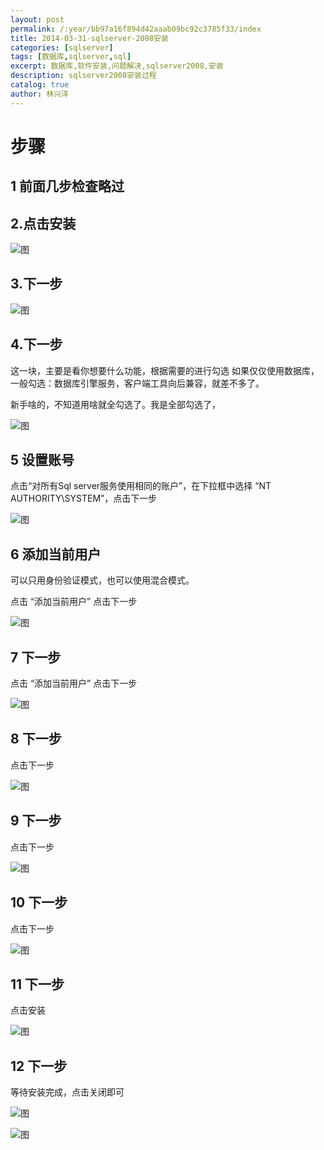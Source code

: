 ```yaml
---
layout: post
permalink: /:year/bb97a16f894d42aaab09bc92c3785f33/index
title: 2014-03-31-sqlserver-2008安装
categories: [sqlserver]
tags: [数据库,sqlserver,sql]
excerpt: 数据库,软件安装,问题解决,sqlserver2008,安装
description: sqlserver2008安装过程
catalog: true
author: 林兴洋
---
```


# 步骤

## 1 前面几步检查略过

## 2.点击安装

![图](https://gitee.com/linxingyang/at-2020-10-02-image/raw/master/image/S-sqlserver/image/2014-03-31/01.png)

## 3.下一步

![图](https://gitee.com/linxingyang/at-2020-10-02-image/raw/master/image/S-sqlserver/image/2014-03-31/02.png)

## 4.下一步

这一块，主要是看你想要什么功能，根据需要的进行勾选
如果仅仅使用数据库，一般勾选：数据库引擎服务，客户端工具向后兼容，就差不多了。

新手啥的，不知道用啥就全勾选了。我是全部勾选了，

![图](https://gitee.com/linxingyang/at-2020-10-02-image/raw/master/image/S-sqlserver/image/2014-03-31/03.png)

## 5 设置账号

点击“对所有Sql server服务使用相同的账户”，在下拉框中选择  “NT AUTHORITY\SYSTEM”，点击下一步

![图](https://gitee.com/linxingyang/at-2020-10-02-image/raw/master/image/S-sqlserver/image/2014-03-31/04.png)

## 6 添加当前用户

可以只用身份验证模式，也可以使用混合模式。

点击 “添加当前用户”  点击下一步

![图](https://gitee.com/linxingyang/at-2020-10-02-image/raw/master/image/S-sqlserver/image/2014-03-31/05.png)

## 7 下一步

点击 “添加当前用户”  点击下一步

![图](https://gitee.com/linxingyang/at-2020-10-02-image/raw/master/image/S-sqlserver/image/2014-03-31/06.png)

## 8 下一步

点击下一步

![图](https://gitee.com/linxingyang/at-2020-10-02-image/raw/master/image/S-sqlserver/image/2014-03-31/07.png)

## 9 下一步

点击下一步

![图](https://gitee.com/linxingyang/at-2020-10-02-image/raw/master/image/S-sqlserver/image/2014-03-31/08.png)

## 10 下一步

点击下一步

![图](https://gitee.com/linxingyang/at-2020-10-02-image/raw/master/image/S-sqlserver/image/2014-03-31/09.png)

## 11 下一步

点击安装

![图](https://gitee.com/linxingyang/at-2020-10-02-image/raw/master/image/S-sqlserver/image/2014-03-31/10.png)

## 12 下一步

等待安装完成，点击关闭即可

![图](https://gitee.com/linxingyang/at-2020-10-02-image/raw/master/image/S-sqlserver/image/2014-03-31/11.png)

![图](https://gitee.com/linxingyang/at-2020-10-02-image/raw/master/image/S-sqlserver/image/2014-03-31/12.png)
